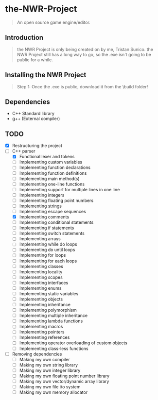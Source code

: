 # the-NWR-Project
> An open source game engine/editor.

## Introduction
> the NWR Project is only being created on by me, Tristan Sunico.
> the NWR Project still has a long way to go, so the .exe isn't going to be public for a while.

## Installing the NWR Project
> Step 1: Once the .exe is public, download it from the \build folder!

## Dependencies
* C++ Standard library
* g++ (External compiler)

## TODO
- [X] Restructuring the project
- [ ] C++ parser
  - [X] Functional lexer and tokens
  - [ ] Implementing custom variables
  - [ ] Implementing function declarations
  - [ ] Implementing function definitions
  - [ ] Implementing main method(s)
  - [ ] Implementing one-line functions
  - [ ] Implementing support for multiple lines in one line
  - [ ] Implementing integers
  - [ ] Implementing floating point numbers
  - [ ] Implementing strings
  - [ ] Implementing escape sequences
  - [X] Implementing comments
  - [ ] Implementing conditional statements
  - [ ] Implementing if statements
  - [ ] Implementing switch statements
  - [ ] Implementing arrays
  - [ ] Implementing while do loops
  - [ ] Implementing do until loops
  - [ ] Implementing for loops
  - [ ] Implementing for each loops
  - [ ] Implementing classes
  - [ ] Implementing locality
  - [ ] Implementing scopes
  - [ ] Implementing interfaces
  - [ ] Implementing enums
  - [ ] Implementing static variables
  - [ ] Implementing objects
  - [ ] Implementing inheritance
  - [ ] Implementing polymorphism
  - [ ] Implementing multiple inheritance
  - [ ] Implementing lambda functions
  - [ ] Implementing macros
  - [ ] Implementing pointers
  - [ ] Implementing references
  - [ ] Implementing operator overloading of custom objects
  - [ ] Implementing class-less functions

- [ ] Removing dependencies
  - [ ] Making my own compiler
  - [ ] Making my own string library
  - [ ] Making my own integer library
  - [ ] Making my own floating point number library
  - [ ] Making my own vector/dynamic array library
  - [ ] Making my own file i/o system
  - [ ] Making my own memory allocator